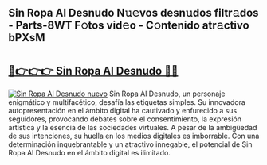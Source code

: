 ## Sin Ropa Al Desnudo N𝚞𝚎vos desn𝚞dos filtr𝚊dos - Parts-8WT F𝚘tos vid𝚎o - C𝚘ntenido atr𝚊ctivo bPXsM

# <h2><a href="http://mb6xks.tromn.icu/?c=Sin+Ropa+Al+Desnudo">🔗👉👉👉 Sin Ropa Al Desnudo 🔗🔗</a></h2>

[![Sin Ropa Al Desnudo nuevo](https://i.imgur.com/pEAQMta.gif)](http://mb6xks.tromn.icu/?c=Sin+Ropa+Al+Desnudo)
Sin Ropa Al Desnudo, un personaje enigmático y multifacético, desafía las etiquetas simples. Su innovadora autopresentación en el ámbito digital ha cautivado y enfurecido a sus seguidores, provocando debates sobre el consentimiento, la expresión artística y la esencia de las sociedades virtuales. A pesar de la ambigüedad de sus intenciones, su huella en los medios digitales es imborrable. Con una determinación inquebrantable y un atractivo innegable, el potencial de Sin Ropa Al Desnudo en el ámbito digital es ilimitado.

